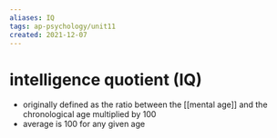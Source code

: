 ```yaml
---
aliases: IQ
tags: ap-psychology/unit11 
created: 2021-12-07
---
```


# intelligence quotient (IQ)

- originally defined as the ratio between the [[mental age]] and the chronological age multiplied by 100
- average is 100 for any given age 
